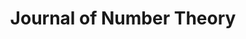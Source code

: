 ---
title: "Journal of Number Theory"
url: "https://www.sciencedirect.com/journal/journal-of-number-theory"
category: "Journals"
--- 